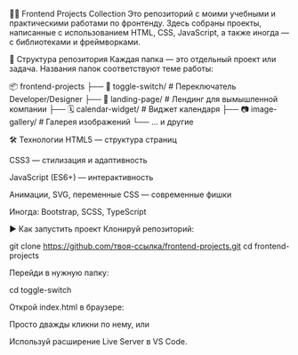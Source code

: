 🧑‍💻 Frontend Projects Collection
Это репозиторий с моими учебными и практическими работами по фронтенду. Здесь собраны проекты, написанные с использованием HTML, CSS, JavaScript, а также иногда — с библиотеками и фреймворками.

📁 Структура репозитория
Каждая папка — это отдельный проект или задача. Названия папок соответствуют теме работы:

📦 frontend-projects
├── 🔘 toggle-switch/      # Переключатель Developer/Designer
├── 🎨 landing-page/       # Лендинг для вымышленной компании
├── 🗓️ calendar-widget/    # Виджет календаря
├── 📷 image-gallery/      # Галерея изображений
└── ... и другие

🛠️ Технологии
HTML5 — структура страниц

CSS3 — стилизация и адаптивность

JavaScript (ES6+) — интерактивность

Анимации, SVG, переменные CSS — современные фишки

Иногда: Bootstrap, SCSS, TypeScript


▶️ Как запустить проект
Клонируй репозиторий:

git clone https://github.com/твоя-ссылка/frontend-projects.git
cd frontend-projects

Перейди в нужную папку:

cd toggle-switch

Открой index.html в браузере:

Просто дважды кликни по нему, или

Используй расширение Live Server в VS Code.

